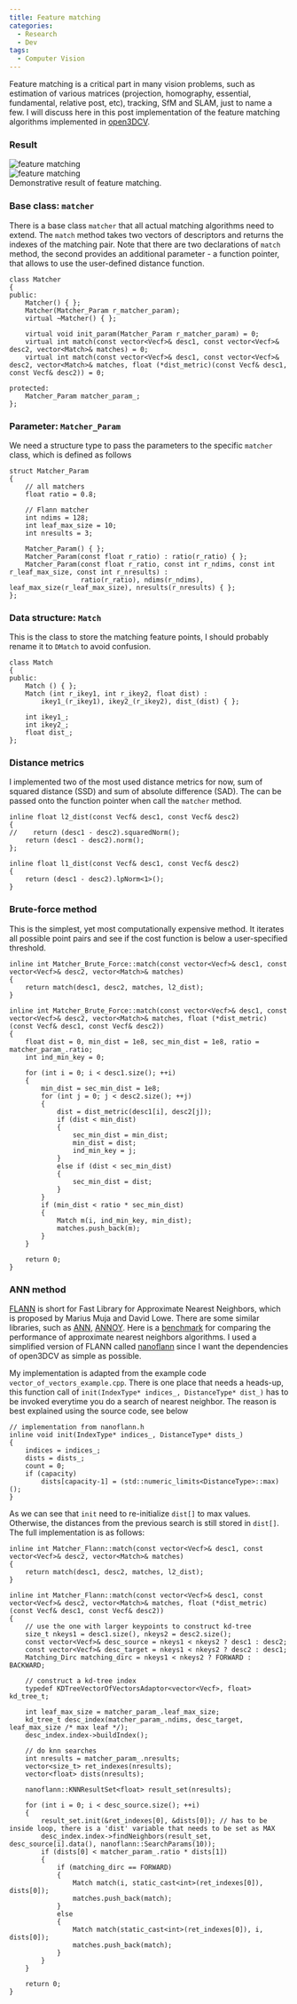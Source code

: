 ```yaml
---
title: Feature matching
categories: 
  - Research
  - Dev
tags:
  - Computer Vision
---
```


Feature matching is a critical part in many vision problems, such as estimation of various matrices (projection, homography, essential, fundamental, relative post, etc), tracking, SfM and SLAM, just to name a few. I will discuss here in this post implementation of the feature matching algorithms implemented in [open3DCV]({{site.url}}{{site.baseurl}}/blog/2017/05/3d-vision-lib/).

### Result
<div class="img_row">
    <img class="col three" src="/assets/img/open3DCV/feature_matching/fm_bust.jpg" alt="feature matching" title="feature matching"/>
</div>
<div class="img_row">
    <img class="col three" src="/assets/img/open3DCV/feature_matching/fm_building.jpg" alt="feature matching" title="feature matching"/>
</div>
<div class="col three caption">
    Demonstrative result of feature matching.
</div>

### Base class: `matcher`
There is a base class `matcher` that all actual matching algorithms need to extend. The `match` method takes two vectors of descriptors and returns the indexes of the matching pair. Note that there are two declarations of `match` method, the second provides an additional parameter - a function pointer, that allows to use the user-defined distance function.

```
class Matcher
{
public:
    Matcher() { };
    Matcher(Matcher_Param r_matcher_param);
    virtual ~Matcher() { };
    
    virtual void init_param(Matcher_Param r_matcher_param) = 0;
    virtual int match(const vector<Vecf>& desc1, const vector<Vecf>& desc2, vector<Match>& matches) = 0;
    virtual int match(const vector<Vecf>& desc1, const vector<Vecf>& desc2, vector<Match>& matches, float (*dist_metric)(const Vecf& desc1, const Vecf& desc2)) = 0;
    
protected:
    Matcher_Param matcher_param_;
};
```

### Parameter: `Matcher_Param`
We need a structure type to pass the parameters to the specific `matcher` class, which is defined as follows

```
struct Matcher_Param
{
    // all matchers
    float ratio = 0.8;
    
    // Flann matcher
    int ndims = 128;
    int leaf_max_size = 10;
    int nresults = 3;
    
    Matcher_Param() { };
    Matcher_Param(const float r_ratio) : ratio(r_ratio) { };
    Matcher_Param(const float r_ratio, const int r_ndims, const int r_leaf_max_size, const int r_nresults) :
                  ratio(r_ratio), ndims(r_ndims), leaf_max_size(r_leaf_max_size), nresults(r_nresults) { };    
};
```

### Data structure: `Match`
This is the class to store the matching feature points, I should probably rename it to `DMatch` to avoid confusion.

```
class Match
{
public:
    Match () { };
    Match (int r_ikey1, int r_ikey2, float dist) :
        ikey1_(r_ikey1), ikey2_(r_ikey2), dist_(dist) { };
    
    int ikey1_;
    int ikey2_;
    float dist_;
};
```

### Distance metrics
I implemented two of the most used distance metrics for now, sum of squared distance (SSD) and sum of absolute difference (SAD). The can be passed onto the function pointer when call the `matcher` method.

```
inline float l2_dist(const Vecf& desc1, const Vecf& desc2)
{
//    return (desc1 - desc2).squaredNorm();
    return (desc1 - desc2).norm();
};
    
inline float l1_dist(const Vecf& desc1, const Vecf& desc2)
{
    return (desc1 - desc2).lpNorm<1>();
}
```

### Brute-force method
This is the simplest, yet most computationally expensive method. It iterates all possible point pairs and see if the cost function is below a user-specified threshold.

```
inline int Matcher_Brute_Force::match(const vector<Vecf>& desc1, const vector<Vecf>& desc2, vector<Match>& matches)
{
    return match(desc1, desc2, matches, l2_dist);
}

inline int Matcher_Brute_Force::match(const vector<Vecf>& desc1, const vector<Vecf>& desc2, vector<Match>& matches, float (*dist_metric)(const Vecf& desc1, const Vecf& desc2))
{
    float dist = 0, min_dist = 1e8, sec_min_dist = 1e8, ratio = matcher_param_.ratio;
    int ind_min_key = 0;
    
    for (int i = 0; i < desc1.size(); ++i)
    {
        min_dist = sec_min_dist = 1e8;
        for (int j = 0; j < desc2.size(); ++j)
        {
            dist = dist_metric(desc1[i], desc2[j]);
            if (dist < min_dist)
            {
                sec_min_dist = min_dist;
                min_dist = dist;
                ind_min_key = j;
            }
            else if (dist < sec_min_dist)
            {
                sec_min_dist = dist;
            }
        }
        if (min_dist < ratio * sec_min_dist)
        {
            Match m(i, ind_min_key, min_dist);
            matches.push_back(m);
        }
    }
    
    return 0;
}
```

### ANN method
[FLANN](http://www.cs.ubc.ca/research/flann/) is short for Fast Library for Approximate Nearest Neighbors, which is proposed by Marius Muja and David Lowe. There are some similar libraries, such as [ANN](https://www.cs.umd.edu/~mount/ANN/), [ANNOY](https://github.com/spotify/annoy). Here is a [benchmark](https://github.com/erikbern/ann-benchmarks) for comparing the performance of approximate nearest neighbors algorithms. I used a simplified version of FLANN called [nanoflann](https://github.com/jlblancoc/nanoflann) since I want the dependencies of open3DCV as simple as possible.

My implementation is adapted from the example code `vector_of_vectors_example.cpp`. There is one place that needs a heads-up, this function call of `init(IndexType* indices_, DistanceType* dist_)` has to be invoked everytime you do a search of nearest neighbor. The reason is best explained using the source code, see below

```
// implementation from nanoflann.h
inline void init(IndexType* indices_, DistanceType* dists_)
{
    indices = indices_;
    dists = dists_;
    count = 0;
    if (capacity)
        dists[capacity-1] = (std::numeric_limits<DistanceType>::max)();
}
```

As we can see that `init` need to re-initialize `dist[]` to max values. Otherwise, the distances from the previous search is still stored in `dist[]`. The full implementation is as follows:

```
inline int Matcher_Flann::match(const vector<Vecf>& desc1, const vector<Vecf>& desc2, vector<Match>& matches)
{
    return match(desc1, desc2, matches, l2_dist);
}

inline int Matcher_Flann::match(const vector<Vecf>& desc1, const vector<Vecf>& desc2, vector<Match>& matches, float (*dist_metric)(const Vecf& desc1, const Vecf& desc2))
{
    // use the one with larger keypoints to construct kd-tree
    size_t nkeys1 = desc1.size(), nkeys2 = desc2.size();
    const vector<Vecf>& desc_source = nkeys1 < nkeys2 ? desc1 : desc2;
    const vector<Vecf>& desc_target = nkeys1 < nkeys2 ? desc2 : desc1;
    Matching_Dirc matching_dirc = nkeys1 < nkeys2 ? FORWARD : BACKWARD;
    
    // construct a kd-tree index
    typedef KDTreeVectorOfVectorsAdaptor<vector<Vecf>, float>  kd_tree_t;
    
    int leaf_max_size = matcher_param_.leaf_max_size;
    kd_tree_t desc_index(matcher_param_.ndims, desc_target, leaf_max_size /* max leaf */);
    desc_index.index->buildIndex();
    
    // do knn searches
    int nresults = matcher_param_.nresults;
    vector<size_t> ret_indexes(nresults);
    vector<float> dists(nresults);
    
    nanoflann::KNNResultSet<float> result_set(nresults);
    
    for (int i = 0; i < desc_source.size(); ++i)
    {
        result_set.init(&ret_indexes[0], &dists[0]); // has to be inside loop, there is a 'dist' variable that needs to be set as MAX
        desc_index.index->findNeighbors(result_set, desc_source[i].data(), nanoflann::SearchParams(10));
        if (dists[0] < matcher_param_.ratio * dists[1])
        {
            if (matching_dirc == FORWARD)
            {
                Match match(i, static_cast<int>(ret_indexes[0]), dists[0]);
                matches.push_back(match);
            }
            else
            {
                Match match(static_cast<int>(ret_indexes[0]), i, dists[0]);
                matches.push_back(match);
            }
        }
    }
    
    return 0;
}
```